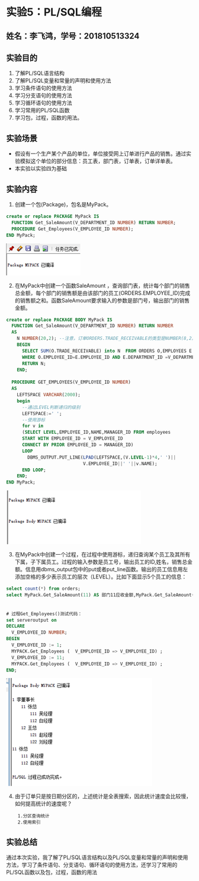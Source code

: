 # 实验5：PL/SQL编程

## 姓名：李飞鸿，学号：201810513324

## 实验目的

1. 了解PL/SQL语言结构
2. 了解PL/SQL变量和常量的声明和使用方法
3. 学习条件语句的使用方法
4. 学习分支语句的使用方法
5. 学习循环语句的使用方法
6. 学习常用的PL/SQL函数
7. 学习包，过程，函数的用法。

## 实验场景

- 假设有一个生产某个产品的单位，单位接受网上订单进行产品的销售。通过实验模拟这个单位的部分信息：员工表，部门表，订单表，订单详单表。
- 本实验以实验四为基础

## 实验内容

1. 创建一个包(Package)，包名是MyPack。
```SQL
create or replace PACKAGE MyPack IS
  FUNCTION Get_SaleAmount(V_DEPARTMENT_ID NUMBER) RETURN NUMBER;
  PROCEDURE Get_Employees(V_EMPLOYEE_ID NUMBER);
END MyPack;
```

![创建包MyPack](./1.png)

2. 在MyPack中创建一个函数SaleAmount ，查询部门表，统计每个部门的销售总金额，每个部门的销售额是由该部门的员工(ORDERS.EMPLOYEE_ID)完成的销售额之和。函数SaleAmount要求输入的参数是部门号，输出部门的销售金额。

```SQL
create or replace PACKAGE BODY MyPack IS
  FUNCTION Get_SaleAmount(V_DEPARTMENT_ID NUMBER) RETURN NUMBER
  AS
    N NUMBER(20,2); --注意，订单ORDERS.TRADE_RECEIVABLE的类型是NUMBER(8,2),汇总之后，数据要大得多。
    BEGIN
      SELECT SUM(O.TRADE_RECEIVABLE) into N  FROM ORDERS O,EMPLOYEES E
      WHERE O.EMPLOYEE_ID=E.EMPLOYEE_ID AND E.DEPARTMENT_ID =V_DEPARTMENT_ID;
      RETURN N;
    END;

  PROCEDURE GET_EMPLOYEES(V_EMPLOYEE_ID NUMBER)
  AS
    LEFTSPACE VARCHAR(2000);
    begin
      --通过LEVEL判断递归的级别
      LEFTSPACE:=' ';
      --使用游标
      for v in
      (SELECT LEVEL,EMPLOYEE_ID,NAME,MANAGER_ID FROM employees
      START WITH EMPLOYEE_ID = V_EMPLOYEE_ID
      CONNECT BY PRIOR EMPLOYEE_ID = MANAGER_ID)
      LOOP
        DBMS_OUTPUT.PUT_LINE(LPAD(LEFTSPACE,(V.LEVEL-1)*4,' ')||
                             V.EMPLOYEE_ID||' '||v.NAME);
      END LOOP;
    END;
END MyPack;
```
![创建函数和过程](./2.png)

3. 在MyPack中创建一个过程，在过程中使用游标，递归查询某个员工及其所有下属，子下属员工。过程的输入参数是员工号，输出员工的ID,姓名，销售总金额。信息用dbms_output包中的put或者put_line函数。输出的员工信息用左添加空格的多少表示员工的层次（LEVEL）。比如下面显示5个员工的信息：
```sql
select count(*) from orders;
select MyPack.Get_SaleAmount(11) AS 部门11应收金额,MyPack.Get_SaleAmount(12) AS 部门12应收金额 from dual;


# 过程Get_Employees()测试代码：
set serveroutput on
DECLARE
  V_EMPLOYEE_ID NUMBER;    
BEGIN
  V_EMPLOYEE_ID := 1;
  MYPACK.Get_Employees (  V_EMPLOYEE_ID => V_EMPLOYEE_ID) ;  
  V_EMPLOYEE_ID := 11;
  MYPACK.Get_Employees (  V_EMPLOYEE_ID => V_EMPLOYEE_ID) ;    
END;
```

![调用过程](./3.png)

4. 由于订单只是按日期分区的，上述统计是全表搜索，因此统计速度会比较慢，如何提高统计的速度呢？

        1.分区查询统计
        2.使用索引

## 实验总结

通过本次实验，我了解了PL/SQL语言结构以及PL/SQL变量和常量的声明和使用方法，学习了条件语句、分支语句、循环语句的使用方法，还学习了常用的PL/SQL函数以及包，过程，函数的用法